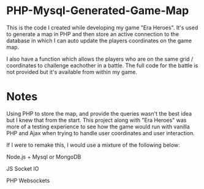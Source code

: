 # PHP-Mysql-Generated-Game-Map
This is the code I created while developing my game "Era Heroes".  It's used to generate a map in PHP and then store an active connection to the database in which I can auto update the players coordinates on the game map.

I also have a function which allows the players who are on the same grid / coordinates to challenge eachother in a battle.  The full code for the battle is not provided but it's available from within my game.

# Notes
Using PHP to store the map, and provide the queries wasn't the best idea but I knew that from the start.  This project along with "Era Heroes" was more of a testing experience to see how the game would run with vanilla PHP and Ajax when trying to handle user coordinates and user interaction.

If I were to remake this, I would use a mixture of the following below:

Node.js + Mysql or MongoDB

JS Socket IO

PHP Websockets
